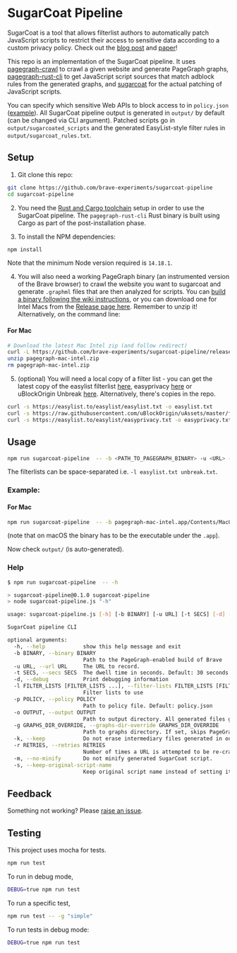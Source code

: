# SugarCoat Pipeline

SugarCoat is a tool that allows filterlist authors to automatically patch JavaScript scripts to restrict their access to sensitive data according to a custom privacy policy. Check out the [blog post](https://brave.com/privacy-updates/12-sugarcoat/) and [paper](https://brave.com/wp-content/uploads/2021/06/sugarcoat-ccs-2021.pdf)!

This repo is an implementation of the SugarCoat pipeline. It uses [pagegraph-crawl](https://github.com/brave-experiments/pagegraph-crawl) to crawl a given website and generate PageGraph graphs, [pagegraph-rust-cli](https://github.com/brave-experiments/pagegraph-rust/tree/main/pagegraph-cli) to get JavaScript script sources that match adblock rules from the generated graphs, and [sugarcoat](https://github.com/brave-experiments/sugarcoat) for the actual patching of JavaScript scripts. 

You can specify which sensitive Web APIs to block access to in `policy.json` ([example](https://github.com/brave-experiments/sugarcoat-pipeline/blob/main/policy.json)). All SugarCoat pipeline output is generated in `output/` by default (can be changed via CLI argument). Patched scripts go in `output/sugarcoated_scripts` and the generated EasyList-style filter rules in `output/sugarcoat_rules.txt`.

## Setup

1. Git clone this repo:

```bash
git clone https://github.com/brave-experiments/sugarcoat-pipeline
cd sugarcoat-pipeline
```

2. You need the [Rust and Cargo toolchain](https://doc.rust-lang.org/cargo/getting-started/installation.html) setup in order to use the SugarCoat pipeline. The `pagegraph-rust-cli` Rust binary is built using Cargo as part of the post-installation phase. 

3. To install the NPM dependencies:

```bash
npm install
```

Note that the minimum Node version required is `14.18.1`.

4. You will also need a working PageGraph binary (an instrumented version of the Brave browser) to crawl the website you want to sugarcoat and generate `.graphml` files that are then analyzed for scripts. You can [build a binary following the wiki instructions](https://github.com/brave/brave-browser/wiki/PageGraph), or you can download one for Intel Macs from the [Release page here](https://github.com/brave-experiments/sugarcoat-pipeline/releases/latest). Remember to unzip it! Alternatively, on the command line:

#### For Mac
```bash
# Download the latest Mac Intel zip (and follow redirect)
curl -L https://github.com/brave-experiments/sugarcoat-pipeline/releases/latest/download/pagegraph-mac-intel.zip -o pagegraph-mac-intel.zip
unzip pagegraph-mac-intel.zip
rm pagegraph-mac-intel.zip
```

5. (optional) You will need a local copy of a filter list - you can get the latest copy of the easylist filterlist [here](https://easylist.to/easylist/easylist.txt), easyprivacy [here](https://easylist.to/easylist/easyprivacy.txt) or uBlockOrigin Unbreak [here](https://raw.githubusercontent.com/uBlockOrigin/uAssets/master/filters/unbreak.txt). Alternatively, there's copies in the repo. 

```bash
curl -s https://easylist.to/easylist/easylist.txt -o easylist.txt
curl -s https://raw.githubusercontent.com/uBlockOrigin/uAssets/master/filters/unbreak.txt -o unbreak.txt
curl -s https://easylist.to/easylist/easyprivacy.txt -o easyprivacy.txt
```

## Usage
```bash
npm run sugarcoat-pipeline  -- -b <PATH_TO_PAGEGRAPH_BINARY> -u <URL> -t <SECS_TO_RUN_PAGEGRAPH> -l <FILTERLISTS>
```
The filterlists can be space-separated i.e. `-l easylist.txt unbreak.txt`. 

### Example:

#### For Mac
```bash
npm run sugarcoat-pipeline  -- -b pagegraph-mac-intel.app/Contents/MacOS/Brave\ Browser\ Development   -t 10 -l easylist.txt unbreak.txt easyprivacy.txt -o output -u https://metacritic.com 
```
(note that on macOS the binary has to be the executable under the `.app`).

Now check `output/` (is auto-generated).

### Help
```bash
$ npm run sugarcoat-pipeline  -- -h

> sugarcoat-pipeline@0.1.0 sugarcoat-pipeline
> node sugarcoat-pipeline.js "-h"

usage: sugarcoat-pipeline.js [-h] [-b BINARY] [-u URL] [-t SECS] [-d] -l FILTER_LISTS [FILTER_LISTS ...] [-p POLICY] [-o OUTPUT] [-g GRAPHS_DIR_OVERRIDE] [-k] [-r RETRIES] [-m] [-s]

SugarCoat pipeline CLI

optional arguments:
  -h, --help            show this help message and exit
  -b BINARY, --binary BINARY
                        Path to the PageGraph-enabled build of Brave
  -u URL, --url URL     The URL to record.
  -t SECS, --secs SECS  The dwell time in seconds. Default: 30 seconds
  -d, --debug           Print debugging information
  -l FILTER_LISTS [FILTER_LISTS ...], --filter-lists FILTER_LISTS [FILTER_LISTS ...]
                        Filter lists to use
  -p POLICY, --policy POLICY
                        Path to policy file. Default: policy.json
  -o OUTPUT, --output OUTPUT
                        Path to output directory. All generated files go here. Default: output
  -g GRAPHS_DIR_OVERRIDE, --graphs-dir-override GRAPHS_DIR_OVERRIDE
                        Path to graphs directory. If set, skips PageGraph generation
  -k, --keep            Do not erase intermediary files generated in output for sugarcoat
  -r RETRIES, --retries RETRIES
                        Number of times a URL is attempted to be re-crawled on failure. Default: 5
  -m, --no-minify       Do not minify generated SugarCoat script.
  -s, --keep-original-script-name
                        Keep original script name instead of setting it to be hash of contents.
```

## Feedback

Something not working? Please [raise an issue](https://github.com/brave-experiments/sugarcoat-pipeline/issues).

## Testing

This project uses mocha for tests.
```bash
npm run test
```

To run in debug mode,
```bash
DEBUG=true npm run test
```

To run a specific test,
```bash
npm run test -- -g "simple"
```

To run tests in debug mode:
```bash
DEBUG=true npm run test
```
